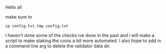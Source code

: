 Hello all

make sure to 
```
cp config.txt.tmp config.txt
```


I haven't done some of the checks ive done in the past and i will make a script to make staking the coins a bit more automated. I also hope to add in a command line arg to delete the validator data dir.
